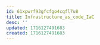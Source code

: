 ```yaml
---
id: 61xpwrf93gfcfgo4cqfl7u8
title: Infrastructure_as_code_IaC
desc: ''
updated: 1716127491683
created: 1716127491683
---
```

